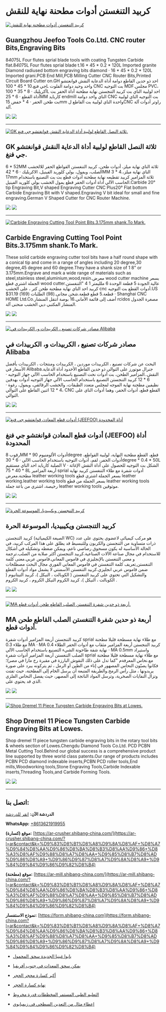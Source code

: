 # كربيد التنغستن أدوات مطحنة نهاية للنقش

<a href="https://swt.shibang-china.com/?l=ar&img&k=%D9%83%D8%B1%D8%A8%D9%8A%D8%AF+%D8%A7%D9%84%D8%AA%D9%86%D8%BA%D8%B3%D8%AA%D9%86+%D8%A3%D8%AF%D9%88%D8%A7%D8%AA+%D9%85%D8%B7%D8%AD%D9%86%D8%A9+%D9%86%D9%87%D8%A7%D9%8A%D8%A9+%D9%84%D9%84%D9%86%D9%82%D8%B4" target="_blank">![كربيد التنغستن أدوات مطحنة نهاية للنقش](http://static.shibang-china.com/all-800x300/265.jpg)</a>

## Guangzhou Jeefoo Tools Co.Ltd. CNC router Bits,Engraving Bits
8*40*75L Four flutes sprial blade tools with coating Tungsten Carbide flat.8*40*75L Four flutes sprial blade t.16 * 45 * 0.2 * 120L Imported granite Diamond radiused bottom engraving bits diamond &middot; 16 * 45 * 0.2 * 120L Imported grani.PCB End Mill,PCB Milling Cutter CNC Router Bits,Printed Circuit Board Cutter on.GH احد ذو حدين القاطع دوامة أداة الدعاية النقش قوانغتشو جي فنغ.10 * 45 * 100L واحد وحيد دوامة الفلوت CNC بت التوجيه MDF.مجلس PVC، أكريليك &middot; 8 * 35 * 100L احد لولبية الناي بت كربيد التنجستن نهاية مطحنة أداة الحفر بت أداة القطع &middot; 6 * 25MM كاربايد endmill الناي واحد دوامة CNC بت التوجيه الناي لولبية بت طحن الحفر &middot; 4 * خفض 15mm واحدة الناي لولبية بت القاطع لCNC راوتر أدوات آلة آلة.


<a href="https://whatsapp.shibangsoft.com/WhatsApp.php" target="_blank" title="WhatsApp">![](http://static.shibang-china.com/icon/whatsapp.png)</a> <a href="https://swt.shibang-china.com/?l=ar&icon&k=%D9%83%D8%B1%D8%A8%D9%8A%D8%AF+%D8%A7%D9%84%D8%AA%D9%86%D8%BA%D8%B3%D8%AA%D9%86+%D8%A3%D8%AF%D9%88%D8%A7%D8%AA+%D9%85%D8%B7%D8%AD%D9%86%D8%A9+%D9%86%D9%87%D8%A7%D9%8A%D8%A9+%D9%84%D9%84%D9%86%D9%82%D8%B4" target="_blank">![](http://static.shibang-china.com/icon/chat-ar.png)</a>

---

<a href="https://swt.shibang-china.com/?l=ar&img&k=%D9%83%D8%B1%D8%A8%D9%8A%D8%AF+%D8%A7%D9%84%D8%AA%D9%86%D8%BA%D8%B3%D8%AA%D9%86+%D8%A3%D8%AF%D9%88%D8%A7%D8%AA+%D9%85%D8%B7%D8%AD%D9%86%D8%A9+%D9%86%D9%87%D8%A7%D9%8A%D8%A9+%D9%84%D9%84%D9%86%D9%82%D8%B4" target="_blank">![GK ثلاثة النصل القاطع لولبية أداة الدعاية النقش قوانغتشو جي فنغ.](http://static.shibang-china.com/all-800x300/1267.jpg)</a>

## GK ثلاثة النصل القاطع لولبية أداة الدعاية النقش قوانغتشو جي فنغ.
6 * 52MM ثلاثة الناي نهاية ميلز، أدوات طحن، كربيد التنغستن القواطع الحفر للالخشب الصلب، ويمول، بولي كلوريد الفينيل، الاكريليك &middot; 6 * 42MM 3 الناي نهاية ميلز،.4 * 17mm ثلاثة المزامير كربيد تقطيعه نهاية مطحنة أدوات قطع بت بت التصنيع باستخدام الحاسب الآلي أداة أدوات الحفر قطع يمول الخشب بولي كلوريد الفينيل.Carbide 20° tip Engraving Bit,V shaped Engraving Cutter CNC Plus20° Flat bottom Carbide Engraving Bit with V shaped.Engraving V bit ideal for small and fine engraving.German V Shaped Cutter for CNC Router Machine.


<a href="https://whatsapp.shibangsoft.com/WhatsApp.php" target="_blank" title="WhatsApp">![](http://static.shibang-china.com/icon/whatsapp.png)</a> <a href="https://swt.shibang-china.com/?l=ar&icon&k=%D9%83%D8%B1%D8%A8%D9%8A%D8%AF+%D8%A7%D9%84%D8%AA%D9%86%D8%BA%D8%B3%D8%AA%D9%86+%D8%A3%D8%AF%D9%88%D8%A7%D8%AA+%D9%85%D8%B7%D8%AD%D9%86%D8%A9+%D9%86%D9%87%D8%A7%D9%8A%D8%A9+%D9%84%D9%84%D9%86%D9%82%D8%B4" target="_blank">![](http://static.shibang-china.com/icon/chat-ar.png)</a>

---

<a href="https://swt.shibang-china.com/?l=ar&img&k=%D9%83%D8%B1%D8%A8%D9%8A%D8%AF+%D8%A7%D9%84%D8%AA%D9%86%D8%BA%D8%B3%D8%AA%D9%86+%D8%A3%D8%AF%D9%88%D8%A7%D8%AA+%D9%85%D8%B7%D8%AD%D9%86%D8%A9+%D9%86%D9%87%D8%A7%D9%8A%D8%A9+%D9%84%D9%84%D9%86%D9%82%D8%B4" target="_blank">![Carbide Engraving Cutting Tool Point Bits.3.175mm shank.To Mark.](http://static.shibang-china.com/all-800x300/1385.jpg)</a>

## Carbide Engraving Cutting Tool Point Bits.3.175mm shank.To Mark.
These solid carbide engraving cutter tool bits have a half round shape with a conical tip and come in a range of angles including 20 degree,30 degree,45 degree and 60 degree.They have a shank size of 1 8&quot; or 3.175mm.Engrave and mark a wide range of materials such as steel,stainless steel,aluminium,wood,resin.معرض wood cutter machine بسعر الجملة اشتري قطع wood cutter.عالية الجودة 5 قطعة الوحدة 6 ملليمتر 1 4 &quot;التنغستن كربيد احد الناي نهاية مطحنة طحن كتر ، على الخشب cnc أدوات القطع بت التوجيه.US $31.19 قطعة.5 قطع قطعة.شحن مجاني.(98) الطلبات (169) &middot; Shanghai CNC HOME Ltd.Co.أضف إلى قائمة الأماني.16 بوصة انتقل المنشار rcidos مصغرة الجدول المنشار المكتبي ديي الخشب منحنى آلة.


<a href="https://whatsapp.shibangsoft.com/WhatsApp.php" target="_blank" title="WhatsApp">![](http://static.shibang-china.com/icon/whatsapp.png)</a> <a href="https://swt.shibang-china.com/?l=ar&icon&k=%D9%83%D8%B1%D8%A8%D9%8A%D8%AF+%D8%A7%D9%84%D8%AA%D9%86%D8%BA%D8%B3%D8%AA%D9%86+%D8%A3%D8%AF%D9%88%D8%A7%D8%AA+%D9%85%D8%B7%D8%AD%D9%86%D8%A9+%D9%86%D9%87%D8%A7%D9%8A%D8%A9+%D9%84%D9%84%D9%86%D9%82%D8%B4" target="_blank">![](http://static.shibang-china.com/icon/chat-ar.png)</a>

---

<a href="https://swt.shibang-china.com/?l=ar&img&k=%D9%83%D8%B1%D8%A8%D9%8A%D8%AF+%D8%A7%D9%84%D8%AA%D9%86%D8%BA%D8%B3%D8%AA%D9%86+%D8%A3%D8%AF%D9%88%D8%A7%D8%AA+%D9%85%D8%B7%D8%AD%D9%86%D8%A9+%D9%86%D9%87%D8%A7%D9%8A%D8%A9+%D9%84%D9%84%D9%86%D9%82%D8%B4" target="_blank">![مصادر شركات تصنيع ، الكربيدات و، الكربيدات في Alibaba](http://static.shibang-china.com/all-800x300/554.jpg)</a>

## مصادر شركات تصنيع ، الكربيدات و، الكربيدات في Alibaba
البحث عن شركات تصنيع ، الكربيدات موردين ، الكربيدات ومنتجات ، الكربيدات بأفضل الأسعار في Alibaba.جنرال موتورز على التوالي ذو حدين القاطع الأخدود أداة الدعاية النقش..المزامير الطحن، بت أدوات نحت التصنيع باستخدام الحاسب الآلي جهاز التوجيه &middot; 6 * 12 كربيد التنجستن التصنيع باستخدام الحاسب الآلي جهاز التوجيه أدوات بهدفين نظيفين مطحنة نهاية الموجه لمجلس متعدد الطبقات، والخشب الرقائقي، ويمول، رغوة &middot; 4 * 12 اثنين القاطع على التوالي، CNC القطع قطع، أدوات الحفر، وهما أدوات الناي على التوالي.


<a href="https://whatsapp.shibangsoft.com/WhatsApp.php" target="_blank" title="WhatsApp">![](http://static.shibang-china.com/icon/whatsapp.png)</a> <a href="https://swt.shibang-china.com/?l=ar&icon&k=%D9%83%D8%B1%D8%A8%D9%8A%D8%AF+%D8%A7%D9%84%D8%AA%D9%86%D8%BA%D8%B3%D8%AA%D9%86+%D8%A3%D8%AF%D9%88%D8%A7%D8%AA+%D9%85%D8%B7%D8%AD%D9%86%D8%A9+%D9%86%D9%87%D8%A7%D9%8A%D8%A9+%D9%84%D9%84%D9%86%D9%82%D8%B4" target="_blank">![](http://static.shibang-china.com/icon/chat-ar.png)</a>

---

<a href="https://swt.shibang-china.com/?l=ar&img&k=%D9%83%D8%B1%D8%A8%D9%8A%D8%AF+%D8%A7%D9%84%D8%AA%D9%86%D8%BA%D8%B3%D8%AA%D9%86+%D8%A3%D8%AF%D9%88%D8%A7%D8%AA+%D9%85%D8%B7%D8%AD%D9%86%D8%A9+%D9%86%D9%87%D8%A7%D9%8A%D8%A9+%D9%84%D9%84%D9%86%D9%82%D8%B4" target="_blank">![أدوات قطع المعادن قوانغتشو جي فنغ (JEEFOO) أداة المحدودة](http://static.shibang-china.com/all-800x300/1380.jpg)</a>

## أدوات قطع المعادن قوانغتشو جي فنغ (JEEFOO) أداة المحدودة
رقوب 8MM * أدوات الألومنيوم 90degree قطع، القطع مطحنة النهاية، لولبية القواطع، أدوات الحفر، لقم، أدوات التوجيه باستخدام الحاسب الآلي &middot; 6 * 30degree * 0.4 * 50L الصلبة كاربايد احد الناي مستقيم V الشكل بت التوجيه للحصول على أداة النقش الإغاثة &middot; 8 * 40 * 75L أربعة المزامير sprial أدوات شفرة مع طلاء التنغستن كربيد نهاية مطحنة.معرض leather working tools بسعر الجملة اشتري قطع leather working.leather working tools بسعر الجملة من قطع leather working tools رخيصة، اشتري من باعة جملة leather working tools موثوقين.


<a href="https://whatsapp.shibangsoft.com/WhatsApp.php" target="_blank" title="WhatsApp">![](http://static.shibang-china.com/icon/whatsapp.png)</a> <a href="https://swt.shibang-china.com/?l=ar&icon&k=%D9%83%D8%B1%D8%A8%D9%8A%D8%AF+%D8%A7%D9%84%D8%AA%D9%86%D8%BA%D8%B3%D8%AA%D9%86+%D8%A3%D8%AF%D9%88%D8%A7%D8%AA+%D9%85%D8%B7%D8%AD%D9%86%D8%A9+%D9%86%D9%87%D8%A7%D9%8A%D8%A9+%D9%84%D9%84%D9%86%D9%82%D8%B4" target="_blank">![](http://static.shibang-china.com/icon/chat-ar.png)</a>

---

<a href="https://swt.shibang-china.com/?l=ar&img&k=%D9%83%D8%B1%D8%A8%D9%8A%D8%AF+%D8%A7%D9%84%D8%AA%D9%86%D8%BA%D8%B3%D8%AA%D9%86+%D8%A3%D8%AF%D9%88%D8%A7%D8%AA+%D9%85%D8%B7%D8%AD%D9%86%D8%A9+%D9%86%D9%87%D8%A7%D9%8A%D8%A9+%D9%84%D9%84%D9%86%D9%82%D8%B4" target="_blank">![كربيد التنجستن ويكيبيديا، الموسوعة الحرة](http://static.shibang-china.com/all-800x300/617.jpg)</a>

## كربيد التنجستن ويكيبيديا، الموسوعة الحرة
كربيد التنجستن (الصيغة الكيميائية WC) هو مركب كيميائى لاعضوي يحتوي على عدد ذرات متساوية من التنجستن والكربون وللتبسيط قد يطلق على هذا المركب كربيد، في الحالة الأساسية له يكون مسحوق رصاصي ناعم، ويمكن ضغطه وتشكيله في أشكال للاستخدام في مجال صناعة الآلات الصناعية.كربيد التنجستن أكثر صلابة من الصلب.ترجمة و معنى التنغستن بالإنجليزي في قاموس المعاني.قاموس عربي.معنى كلمة التنغستن,تعريف كلمة التنغستن في قاموس المعاني الفوري مجال البحث مصطلحات ضمن قاموس عربي انجليزي.كربيد التنغستن الأسمنتي لا يشمل مواد أدوات القطع والتشكيل التي تحتوي على كربيد التنغستن ( الكوبالت ، النيكل )، كربيد التيتانيوم ( الكوبالت ، النيكل )، كربيد الكروم النيكل الكروم ، كربيد الكروم .


<a href="https://whatsapp.shibangsoft.com/WhatsApp.php" target="_blank" title="WhatsApp">![](http://static.shibang-china.com/icon/whatsapp.png)</a> <a href="https://swt.shibang-china.com/?l=ar&icon&k=%D9%83%D8%B1%D8%A8%D9%8A%D8%AF+%D8%A7%D9%84%D8%AA%D9%86%D8%BA%D8%B3%D8%AA%D9%86+%D8%A3%D8%AF%D9%88%D8%A7%D8%AA+%D9%85%D8%B7%D8%AD%D9%86%D8%A9+%D9%86%D9%87%D8%A7%D9%8A%D8%A9+%D9%84%D9%84%D9%86%D9%82%D8%B4" target="_blank">![](http://static.shibang-china.com/icon/chat-ar.png)</a>

---

<a href="https://swt.shibang-china.com/?l=ar&img&k=%D9%83%D8%B1%D8%A8%D9%8A%D8%AF+%D8%A7%D9%84%D8%AA%D9%86%D8%BA%D8%B3%D8%AA%D9%86+%D8%A3%D8%AF%D9%88%D8%A7%D8%AA+%D9%85%D8%B7%D8%AD%D9%86%D8%A9+%D9%86%D9%87%D8%A7%D9%8A%D8%A9+%D9%84%D9%84%D9%86%D9%82%D8%B4" target="_blank">![MA أربعة ذو حدين شفرة التنغستن الصلب القاطع طحن أدوات قطع.](http://static.shibang-china.com/all-800x300/1492.jpg)</a>

## MA أربعة ذو حدين شفرة التنغستن الصلب القاطع طحن أدوات قطع.
كربيد التنجستن أربعة المزامير أدوات شفرة sprial مع طلاء نهاية مسطحة قليلا مطحنة مع طلاء 0.3 MA &middot; MA 0.4 كربيد التنجستن أربعة المزامير مثقاب مع أدوات الحفر الطلاء نهاية شقة طاحونة الشيء التصنيع باستخدام الحاسب الآلي &middot; MA 0.5mm واستيراد الصلب التنغستن أربعة المزامير أدوات شفرة sprial مع طلاء نهاية مسطحة قليلا مطحنة مع.نحاس المعرفةم &quot;كما تدل على ذلك النقوش البارزة في مقبرة رخ مارا في مصر)؛ فكانوا يصبّون النحاس المصهور في إناء من الطين أو الرمل ، ثم يتركونه يبرد على صورة يريدونها ، مثل رأس الرمح.والطريقة المتبعة أن يرسل الخام إلى المطحنة، حيث تفتت وتزال النفايات الصخرية، وترسل المواد الناتجة إلى المصهر، حيث يفصل النحاس الفلزي الذي قد يحتوي على.


<a href="https://whatsapp.shibangsoft.com/WhatsApp.php" target="_blank" title="WhatsApp">![](http://static.shibang-china.com/icon/whatsapp.png)</a> <a href="https://swt.shibang-china.com/?l=ar&icon&k=%D9%83%D8%B1%D8%A8%D9%8A%D8%AF+%D8%A7%D9%84%D8%AA%D9%86%D8%BA%D8%B3%D8%AA%D9%86+%D8%A3%D8%AF%D9%88%D8%A7%D8%AA+%D9%85%D8%B7%D8%AD%D9%86%D8%A9+%D9%86%D9%87%D8%A7%D9%8A%D8%A9+%D9%84%D9%84%D9%86%D9%82%D8%B4" target="_blank">![](http://static.shibang-china.com/icon/chat-ar.png)</a>

---

<a href="https://swt.shibang-china.com/?l=ar&img&k=%D9%83%D8%B1%D8%A8%D9%8A%D8%AF+%D8%A7%D9%84%D8%AA%D9%86%D8%BA%D8%B3%D8%AA%D9%86+%D8%A3%D8%AF%D9%88%D8%A7%D8%AA+%D9%85%D8%B7%D8%AD%D9%86%D8%A9+%D9%86%D9%87%D8%A7%D9%8A%D8%A9+%D9%84%D9%84%D9%86%D9%82%D8%B4" target="_blank">![Shop Dremel 11 Piece Tungsten Carbide Engraving Bits at Lowes.](http://static.shibang-china.com/all-800x300/418.jpg)</a>

## Shop Dremel 11 Piece Tungsten Carbide Engraving Bits at Lowes.
Shop dremel 11 piece tungsten carbide engraving bits in the rotary tool bits &amp; wheels section of Lowes.Chengdu Diamond Tools Co.Ltd. PCD PCBN Metal Cutting Tool.Behind our global success is a comprehensive product line supported by three world class patents.Our range of products includes PCBN PCD diamond indexable inserts,PCBN PCD roller tools,End mills,Woodworking tools,Stone Engraving Tools,Carbide Indexable inserts,Threading Tools,and Carbide Forming Tools.


<a href="https://whatsapp.shibangsoft.com/WhatsApp.php" target="_blank" title="WhatsApp">![](http://static.shibang-china.com/icon/whatsapp.png)</a> <a href="https://swt.shibang-china.com/?l=ar&icon&k=%D9%83%D8%B1%D8%A8%D9%8A%D8%AF+%D8%A7%D9%84%D8%AA%D9%86%D8%BA%D8%B3%D8%AA%D9%86+%D8%A3%D8%AF%D9%88%D8%A7%D8%AA+%D9%85%D8%B7%D8%AD%D9%86%D8%A9+%D9%86%D9%87%D8%A7%D9%8A%D8%A9+%D9%84%D9%84%D9%86%D9%82%D8%B4" target="_blank">![](http://static.shibang-china.com/icon/chat-ar.png)</a>

---
## اتصل بنا:

**الدردشة الآن:** [انقر للدردشة](https://swt.shibang-china.com?l=ar&contact&k=%D9%83%D8%B1%D8%A8%D9%8A%D8%AF+%D8%A7%D9%84%D8%AA%D9%86%D8%BA%D8%B3%D8%AA%D9%86+%D8%A3%D8%AF%D9%88%D8%A7%D8%AA+%D9%85%D8%B7%D8%AD%D9%86%D8%A9+%D9%86%D9%87%D8%A7%D9%8A%D8%A9+%D9%84%D9%84%D9%86%D9%82%D8%B4)

**WhatsApp:**  [+8613621919955](https://whatsapp.shibangsoft.com/WhatsApp.php)

**موقع (كسارة):** [https://ar-crusher.shibang-china.com/](https://ar-crusher.shibang-china.com/?l=ar&contact&k=%D9%83%D8%B1%D8%A8%D9%8A%D8%AF+%D8%A7%D9%84%D8%AA%D9%86%D8%BA%D8%B3%D8%AA%D9%86+%D8%A3%D8%AF%D9%88%D8%A7%D8%AA+%D9%85%D8%B7%D8%AD%D9%86%D8%A9+%D9%86%D9%87%D8%A7%D9%8A%D8%A9+%D9%84%D9%84%D9%86%D9%82%D8%B4)

**موقع (مطحنة):** [https://ar-mill.shibang-china.com/](https://ar-mill.shibang-china.com/?l=ar&contact&k=%D9%83%D8%B1%D8%A8%D9%8A%D8%AF+%D8%A7%D9%84%D8%AA%D9%86%D8%BA%D8%B3%D8%AA%D9%86+%D8%A3%D8%AF%D9%88%D8%A7%D8%AA+%D9%85%D8%B7%D8%AD%D9%86%D8%A9+%D9%86%D9%87%D8%A7%D9%8A%D8%A9+%D9%84%D9%84%D9%86%D9%82%D8%B4)

**نموذج الاستفسار:** [https://form.shibang-china.com](https://form.shibang-china.com?l=ar&contact&k=%D9%83%D8%B1%D8%A8%D9%8A%D8%AF+%D8%A7%D9%84%D8%AA%D9%86%D8%BA%D8%B3%D8%AA%D9%86+%D8%A3%D8%AF%D9%88%D8%A7%D8%AA+%D9%85%D8%B7%D8%AD%D9%86%D8%A9+%D9%86%D9%87%D8%A7%D9%8A%D8%A9+%D9%84%D9%84%D9%86%D9%82%D8%B4)

* [بابوا غينيا الجديدة سحق المحمول](../28/%D8%A8%D8%A7%D8%A8%D9%88%D8%A7%20%D8%BA%D9%8A%D9%86%D9%8A%D8%A7%20%D8%A7%D9%84%D8%AC%D8%AF%D9%8A%D8%AF%D8%A9%20%D8%B3%D8%AD%D9%82%20%D8%A7%D9%84%D9%85%D8%AD%D9%85%D9%88%D9%84.md)

* [يمكن سحق المعدات في جنوب أفريقيا](../26/%D9%8A%D9%85%D9%83%D9%86%20%D8%B3%D8%AD%D9%82%20%D8%A7%D9%84%D9%85%D8%B9%D8%AF%D8%A7%D8%AA%20%D9%81%D9%8A%20%D8%AC%D9%86%D9%88%D8%A8%20%D8%A3%D9%81%D8%B1%D9%8A%D9%82%D9%8A%D8%A7.md)

* [أكبر كسارة محجر الحجر](../28/%D8%A3%D9%83%D8%A8%D8%B1%20%D9%83%D8%B3%D8%A7%D8%B1%D8%A9%20%D9%85%D8%AD%D8%AC%D8%B1%20%D8%A7%D9%84%D8%AD%D8%AC%D8%B1.md)

* [نهاية كسارة الحجر](../29/%D9%86%D9%87%D8%A7%D9%8A%D8%A9%20%D9%83%D8%B3%D8%A7%D8%B1%D8%A9%20%D8%A7%D9%84%D8%AD%D8%AC%D8%B1.md)

* [التعليم الطبي المستمر المخططات قدرة مخروط](../28/%D8%A7%D9%84%D8%AA%D8%B9%D9%84%D9%8A%D9%85%20%D8%A7%D9%84%D8%B7%D8%A8%D9%8A%20%D8%A7%D9%84%D9%85%D8%B3%D8%AA%D9%85%D8%B1%20%D8%A7%D9%84%D9%85%D8%AE%D8%B7%D8%B7%D8%A7%D8%AA%20%D9%82%D8%AF%D8%B1%D8%A9%20%D9%85%D8%AE%D8%B1%D9%88%D8%B7.md)

* [إعطاء مثال من التعدين السطحي في زيمبابوي](../28/%D8%A5%D8%B9%D8%B7%D8%A7%D8%A1%20%D9%85%D8%AB%D8%A7%D9%84%20%D9%85%D9%86%20%D8%A7%D9%84%D8%AA%D8%B9%D8%AF%D9%8A%D9%86%20%D8%A7%D9%84%D8%B3%D8%B7%D8%AD%D9%8A%20%D9%81%D9%8A%20%D8%B2%D9%8A%D9%85%D8%A8%D8%A7%D8%A8%D9%88%D9%8A.md)